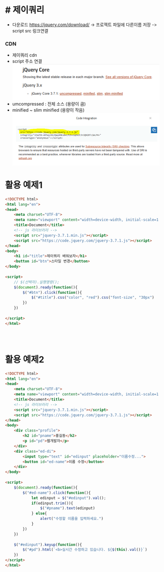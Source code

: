 # # 제이쿼리
- 다운로드 https://jquery.com/download/ -> 프로젝트 파일에 다른이름 저장 -> script src 링크연결

### CDN 
- 제이쿼리 cdn 
- script 주소 연결
<br> ![jqueryCDN](../img/jqueryCDN.png)
- umcompressed : 전체 소스 (용량이 큼)
- minified ~ slim minified (용량이 작음)
<br> ![jqueryCDN](../img/jqueryCDN2.png)

# 활용 예제1

```html
<!DOCTYPE html>
<html lang="en">
<head>
    <meta charset="UTF-8">
    <meta name="viewport" content="width=device-width, initial-scale=1.0">
    <title>Document</title>
    <!-- js 라이브러리 -->
    <script src="jquery-3.7.1.min.js"></script>
    <script src="https://code.jquery.com/jquery-3.7.1.js"></script>
</head>
<body>
    <h1 id="title">제이쿼리 배워보자</h1>
    <button id="btn">스타일 변경</button>
</body>

<script>
    // $(선택자).실행명령();
    $(document).ready(function(){
        $("#btn").click(function(){
            $("#title").css("color", "red").css("font-size", "30px")
        })
    })

</script>
</html>
```
<br>
<br>

# 활용 예제2
```html
<!DOCTYPE html>
<html lang="en">
<head>
    <meta charset="UTF-8">
    <meta name="viewport" content="width=device-width, initial-scale=1.0">
    <title>Document</title>
    <!-- js 라이브러리 -->
    <script src="jquery-3.7.1.min.js"></script>
    <script src="https://code.jquery.com/jquery-3.7.1.js"></script>
</head>
<body>
    <div class="profile">
        <h2 id="pname">홍길동</h2>
        <p id="pd">웹개발자</p>
    </div>
    <div class="ed-di">
        <input type="text" id="edinput" placeholder="이름수정...">
        <button id="ed-name">이름 수정</button>
    </div>
</body>

<script>
    $(document).ready(function(){
        $("#ed-name").click(function(){
            let edinput = $("#edinput").val();
            if(edinput.trim()){
                $("#pname").text(edinput)
            } else{
                alert("수정할 이름을 입력하세요.")
            }
        })
    })

    $("#edinput").keyup(function(){
        $("#pd").html(`<b>실시간 수정하고 있습니다. ${$(this).val()}`)
    })
</script>
</html>
```
